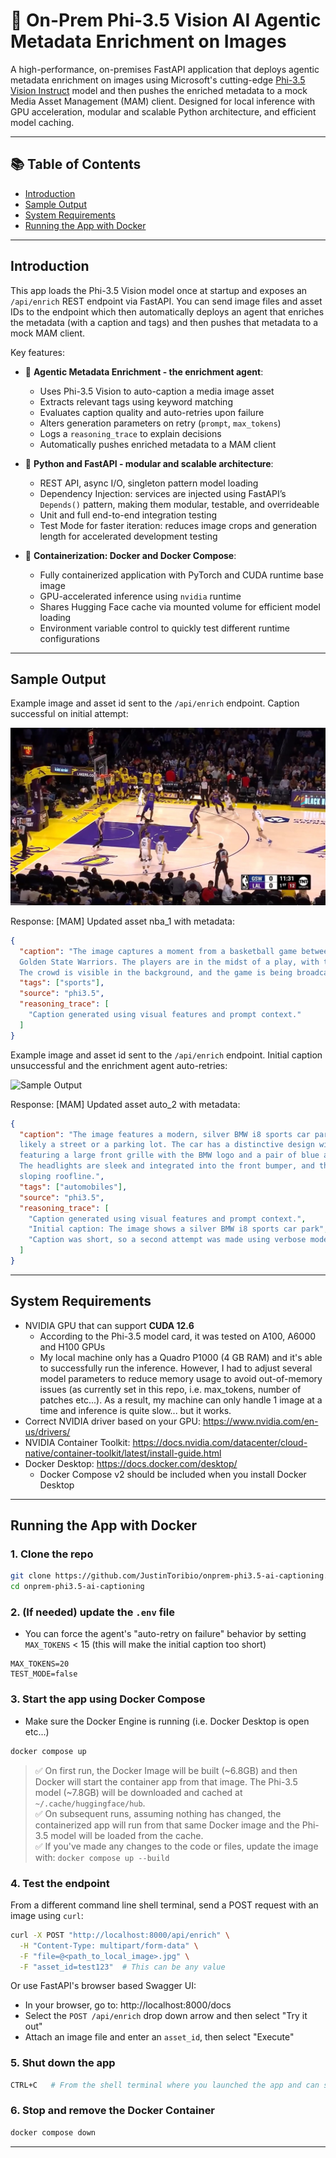 # 🧠 On-Prem Phi-3.5 Vision AI Agentic Metadata Enrichment on Images

A high-performance, on-premises FastAPI application that deploys agentic metadata enrichment on images using Microsoft's cutting-edge [Phi-3.5 Vision Instruct](https://huggingface.co/microsoft/Phi-3.5-vision-instruct) model and then pushes the enriched metadata to a mock Media Asset Management (MAM) client. Designed for local inference with GPU acceleration, modular and scalable Python architecture, and efficient model caching.

---

## 📚 Table of Contents
- [Introduction](#introduction)
- [Sample Output](#sample-output)
- [System Requirements](#system-requirements)
- [Running the App with Docker](#running-the-app-with-docker)

---

## Introduction

This app loads the Phi-3.5 Vision model once at startup and exposes an `/api/enrich` REST endpoint via FastAPI. You can send image files and asset IDs to the endpoint which then automatically deploys an agent that enriches the metadata (with a caption and tags) and then pushes that metadata to a mock MAM client.

Key features:

- 🤖 **Agentic Metadata Enrichment - the enrichment agent**:
  - Uses Phi-3.5 Vision to auto-caption a media image asset
  - Extracts relevant tags using keyword matching
  - Evaluates caption quality and auto-retries upon failure
  - Alters generation parameters on retry (`prompt`, `max_tokens`)
  - Logs a `reasoning_trace` to explain decisions
  - Automatically pushes enriched metadata to a MAM client

- 🧩 **Python and FastAPI - modular and scalable architecture**:
  - REST API, async I/O, singleton pattern model loading
  - Dependency Injection: services are injected using FastAPI’s `Depends()` pattern, making them modular, testable, and overrideable
  - Unit and full end-to-end integration testing
  - Test Mode for faster iteration: reduces image crops and generation length for accelerated development testing

- 🐳 **Containerization: Docker and Docker Compose**:
  - Fully containerized application with PyTorch and CUDA runtime base image
  - GPU-accelerated inference using `nvidia` runtime
  - Shares Hugging Face cache via mounted volume for efficient model loading
  - Environment variable control to quickly test different runtime configurations

---

## Sample Output 

Example image and asset id sent to the `/api/enrich` endpoint. Caption successful on initial attempt:

![Sample Output](images/nba_2.jpg)

Response:
[MAM] Updated asset nba_1 with metadata:
```json
{
  "caption": "The image captures a moment from a basketball game between the Los Angeles Lakers and the 
  Golden State Warriors. The players are in the midst of a play, with the Lakers in purple and the Warriors in white. 
  The crowd is visible in the background, and the game is being broadcasted on TNT.",
  "tags": ["sports"],
  "source": "phi3.5",
  "reasoning_trace": [
    "Caption generated using visual features and prompt context."
  ]
}
```

Example image and asset id sent to the `/api/enrich` endpoint. Initial caption unsuccessful and the enrichment agent auto-retries:

![Sample Output](images/car.jpg)

Response:
[MAM] Updated asset auto_2 with metadata:
```json
{
  "caption": "The image features a modern, silver BMW i8 sports car parked on a paved surface, 
  likely a street or a parking lot. The car has a distinctive design with a low and wide stance, 
  featuring a large front grille with the BMW logo and a pair of blue accents on the lower front bumper. 
  The headlights are sleek and integrated into the front bumper, and the car has a sporty profile with a 
  sloping roofline.",
  "tags": ["automobiles"],
  "source": "phi3.5",
  "reasoning_trace": [
    "Caption generated using visual features and prompt context.",
    "Initial caption: The image shows a silver BMW i8 sports car park",
    "Caption was short, so a second attempt was made using verbose mode."
  ]
}
```

---

## System Requirements

- NVIDIA GPU that can support **CUDA 12.6**
    - According to the Phi-3.5 model card, it was tested on A100, A6000 and H100 GPUs
    - My local machine only has a Quadro P1000 (4 GB RAM) and it's able to successfully run the inference. However, I had to adjust several model parameters to reduce memory usage to avoid out-of-memory issues (as currently set in this repo, i.e. max_tokens, number of patches etc...). As a result, my machine can only handle 1 image at a time and inference is quite slow... but it works.
- Correct NVIDIA driver based on your GPU: https://www.nvidia.com/en-us/drivers/
- NVIDIA Container Toolkit: https://docs.nvidia.com/datacenter/cloud-native/container-toolkit/latest/install-guide.html
- Docker Desktop: https://docs.docker.com/desktop/
    - Docker Compose v2 should be included when you install Docker Desktop

---

## Running the App with Docker

### 1. Clone the repo
```bash
git clone https://github.com/JustinToribio/onprem-phi3.5-ai-captioning.git
cd onprem-phi3.5-ai-captioning
```

### 2. (If needed) update the `.env` file
- You can force the agent's "auto-retry on failure" behavior by setting `MAX_TOKENS` < 15 (this will make the initial caption too short)

```dotenv
MAX_TOKENS=20
TEST_MODE=false
```

### 3. Start the app using Docker Compose
- Make sure the Docker Engine is running (i.e. Docker Desktop is open etc...)

```bash
docker compose up
```

> ✅ On first run, the Docker Image will be built (~6.8GB) and then Docker will start the container app from that image. The Phi-3.5 model (~7.8GB) will be downloaded and cached at `~/.cache/huggingface/hub`.  
> ✅ On subsequent runs, assuming nothing has changed, the containerized app will run from that same Docker image and the Phi-3.5 model will be loaded from the cache.  
> ✅ If you've made any changes to the code or files, update the image with: `docker compose up --build`

### 4. Test the endpoint
From a different command line shell terminal, send a POST request with an image using `curl`:

```bash
curl -X POST "http://localhost:8000/api/enrich" \
  -H "Content-Type: multipart/form-data" \
  -F "file=@<path_to_local_image>.jpg" \
  -F "asset_id=test123"  # This can be any value
```

Or use FastAPI's browser based Swagger UI:
* In your browser, go to: http://localhost:8000/docs
* Select the `POST /api/enrich` drop down arrow and then select "Try it out"
* Attach an image file and enter an `asset_id`, then select "Execute"

### 5. Shut down the app
```bash
CTRL+C   # From the shell terminal where you launched the app and can see the live logs
```

### 6. Stop and remove the Docker Container
```bash
docker compose down
```

---
